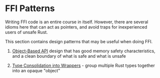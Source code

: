 # FFI Patterns

Writing FFI code is an entire course in itself.
However, there are several idioms here that can act as pointers, and avoid traps
for inexperienced users of unsafe Rust.

This section contains design patterns that may be useful when doing FFI.

1. [Object-Based API](./export.md) design that has good memory safety characteristics,
   and a clean boundary of what is safe and what is unsafe

2. [Type Consolidation into Wrappers](./wrappers.md) - group multiple Rust types
   together into an opaque "object"
